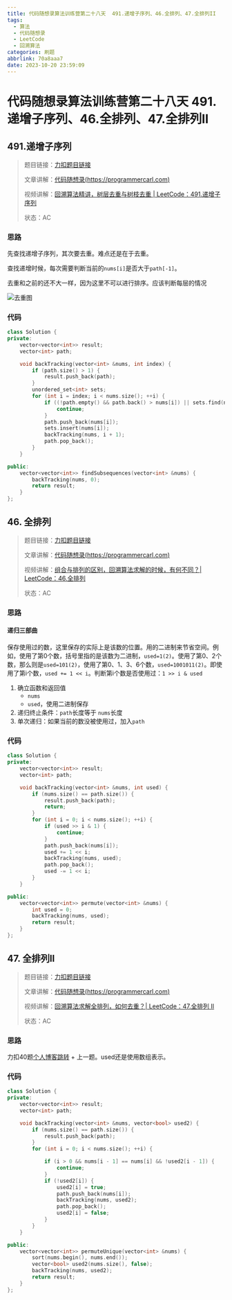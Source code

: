 ```yaml
---
title: 代码随想录算法训练营第二十八天  491.递增子序列、46.全排列、47.全排列II
tags:
  - 算法
  - 代码随想录
  - LeetCode
  - 回溯算法
categories: 刷题
abbrlink: 70a8aaa7
date: 2023-10-20 23:59:09
---
```


# 代码随想录算法训练营第二十八天  491.递增子序列、46.全排列、47.全排列II

## 491.递增子序列

> 题目链接：[力扣题目链接](https://leetcode.cn/problems/non-decreasing-subsequences/)
>
> 文章讲解：[代码随想录(https://programmercarl.com)](https://programmercarl.com/0491.%E9%80%92%E5%A2%9E%E5%AD%90%E5%BA%8F%E5%88%97.html)
>
> 视频讲解：[回溯算法精讲，树层去重与树枝去重 | LeetCode：491.递增子序列](https://www.bilibili.com/video/BV1EG4y1h78v/)
>
> 状态：AC

### 思路

先查找递增子序列，其次要去重。难点还是在于去重。

查找递增时候，每次需要判断当前的`nums[i]`是否大于`path[-1]`。

去重和之前的还不大一样，因为这里不可以进行排序。应该判断每层的情况

![去重图](https://code-thinking-1253855093.file.myqcloud.com/pics/20201124200229824.png)

### 代码

``` c++
class Solution {
private:
    vector<vector<int>> result;
    vector<int> path;

    void backTracking(vector<int> &nums, int index) {
        if (path.size() > 1) {
            result.push_back(path);
        }
        unordered_set<int> sets;
        for (int i = index; i < nums.size(); ++i) {
            if ((!path.empty() && path.back() > nums[i]) || sets.find(nums[i]) != sets.end()) {
                continue;
            }
            path.push_back(nums[i]);
            sets.insert(nums[i]);
            backTracking(nums, i + 1);
            path.pop_back();
        }
    }

public:
    vector<vector<int>> findSubsequences(vector<int> &nums) {
        backTracking(nums, 0);
        return result;
    }
};
```

## 46. 全排列

> 题目链接：[力扣题目链接](https://leetcode.cn/problems/permutations/)
>
> 文章讲解：[代码随想录(https://programmercarl.com)](https://programmercarl.com/0046.%E5%85%A8%E6%8E%92%E5%88%97.html)
>
> 视频讲解：[组合与排列的区别，回溯算法求解的时候，有何不同？| LeetCode：46.全排列](https://www.bilibili.com/video/BV19v4y1S79W/)
>
> 状态：AC

### 思路

#### 递归三部曲

保存使用过的数，这里保存的实际上是该数的位置。用的二进制来节省空间。例如，使用了第0个数，括号里指的是该数为二进制，`used=1(2)`。使用了第0、2个数，那么则是`used=101(2)`，使用了第0、1、3、6个数，`used=1001011(2)`。即使用了第i个数，`used += 1 << i`。判断第i个数是否使用过：`1 >> i & used`

1. 确立函数和返回值
    - `nums`
    - `used`，使用二进制保存
2. 递归终止条件：`path`长度等于 `nums`长度
3. 单次递归：如果当前的数没被使用过，加入`path`

### 代码

``` c++
class Solution {
private:
    vector<vector<int>> result;
    vector<int> path;

    void backTracking(vector<int> &nums, int used) {
        if (nums.size() == path.size()) {
            result.push_back(path);
            return;
        }
        for (int i = 0; i < nums.size(); ++i) {
            if (used >> i & 1) {
                continue;
            }
            path.push_back(nums[i]);
            used += 1 << i;
            backTracking(nums, used);
            path.pop_back();
            used -= 1 << i;
        }
    }

public:
    vector<vector<int>> permute(vector<int> &nums) {
        int used = 0;
        backTracking(nums, used);
        return result;
    }
};
```

## 47. 全排列II

> 题目链接：[力扣题目链接](https://leetcode.cn/problems/permutations-ii/)
>
> 文章讲解：[代码随想录(https://programmercarl.com)](https://programmercarl.com/0047.%E5%85%A8%E6%8E%92%E5%88%97II.html)
>
> 视频讲解：[回溯算法求解全排列，如何去重？| LeetCode：47.全排列 II](https://www.bilibili.com/video/BV1R84y1i7Tm/)
>
> 状态：AC

### 思路

力扣40题[个人博客跳转](https://promisewang.github.io/post/36f15375.html#40-%E7%BB%84%E5%90%88%E6%80%BB%E5%92%8CII) + 上一题。used还是使用数组表示。

### 代码

``` c++
class Solution {
private:
    vector<vector<int>> result;
    vector<int> path;

    void backTracking(vector<int> &nums, vector<bool> used2) {
        if (nums.size() == path.size()) {
            result.push_back(path);
        }
        for (int i = 0; i < nums.size(); ++i) {

            if (i > 0 && nums[i - 1] == nums[i] && !used2[i - 1]) {
                continue;
            }
            if (!used2[i]) {
                used2[i] = true;
                path.push_back(nums[i]);
                backTracking(nums, used2);
                path.pop_back();
                used2[i] = false;
            }
        }
    }

public:
    vector<vector<int>> permuteUnique(vector<int> &nums) {
        sort(nums.begin(), nums.end());
        vector<bool> used2(nums.size(), false);
        backTracking(nums, used2);
        return result;
    }
};
```

